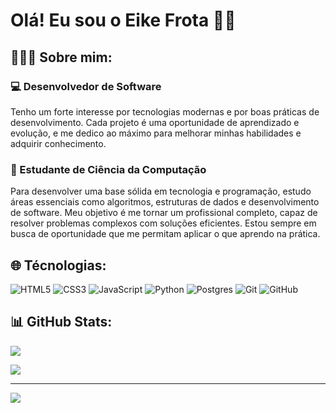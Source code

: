 # Olá! Eu sou o Eike Frota 👋🏽

## 👨🏽‍💻 Sobre mim:
### 💻 Desenvolvedor de Software<br/>

Tenho um forte interesse por tecnologias modernas e por boas práticas de desenvolvimento. Cada projeto é uma oportunidade de aprendizado e evolução, e me dedico ao máximo para melhorar minhas habilidades e adquirir conhecimento.

### 📖 Estudante de Ciência da Computação<br/>

Para desenvolver uma base sólida em tecnologia e programação, estudo áreas essenciais como algoritmos, estruturas de dados e desenvolvimento de software. Meu objetivo é me tornar um profissional completo, capaz de resolver problemas complexos com soluções eficientes. Estou sempre em busca de oportunidade que me permitam aplicar o que aprendo na prática.

## 🌐 Técnologias:
![HTML5](https://img.shields.io/badge/html5-%23E34F26.svg?style=for-the-badge&logo=html5&logoColor=white) ![CSS3](https://img.shields.io/badge/css3-%231572B6.svg?style=for-the-badge&logo=css3&logoColor=white) ![JavaScript](https://img.shields.io/badge/javascript-%23323330.svg?style=for-the-badge&logo=javascript&logoColor=%23F7DF1E) ![Python](https://img.shields.io/badge/python-3670A0?style=for-the-badge&logo=python&logoColor=ffdd54) ![Postgres](https://img.shields.io/badge/postgres-%23316192.svg?style=for-the-badge&logo=postgresql&logoColor=white) ![Git](https://img.shields.io/badge/git-%23F05033.svg?style=for-the-badge&logo=git&logoColor=white) ![GitHub](https://img.shields.io/badge/github-%23121011.svg?style=for-the-badge&logo=github&logoColor=white)
## 📊 GitHub Stats:
![](https://github-readme-stats.vercel.app/api?username=eikefrota&theme=dark&hide_border=false&include_all_commits=true&count_private=true)<br/>

![](https://github-readme-stats.vercel.app/api/top-langs/?username=eikefrota&theme=dark&hide_border=false&include_all_commits=true&count_private=true&layout=compact)

---
[![](https://visitcount.itsvg.in/api?id=eikefrota&icon=0&color=12)](https://visitcount.itsvg.in)
